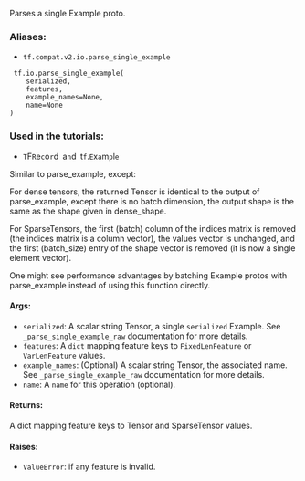 
Parses a single Example proto.
### Aliases:
- `tf.compat.v2.io.parse_single_example`

```
 tf.io.parse_single_example(
    serialized,
    features,
    example_names=None,
    name=None
)
```
### Used in the tutorials:
- ``T``F``R``e``c``o``r``d`` ``a``n``d`` ``t``f``.``E``x``a``m``p``l``e``

Similar to parse_example, except:

For dense tensors, the returned Tensor is identical to the output of parse_example, except there is no batch dimension, the output shape is the same as the shape given in dense_shape.

For SparseTensors, the first (batch) column of the indices matrix is removed (the indices matrix is a column vector), the values vector is unchanged, and the first (batch_size) entry of the shape vector is removed (it is now a single element vector).

One might see performance advantages by batching Example protos with parse_example instead of using this function directly.
#### Args:
- `serialized`: A scalar string Tensor, a single `serialized` Example. See `_parse_single_example_raw` documentation for more details.
- `features`: A `dict` mapping feature keys to `FixedLenFeature` or `VarLenFeature` values.
- `example_names`: (Optional) A scalar string Tensor, the associated name. See `_parse_single_example_raw` documentation for more details.
- `name`: A `name` for this operation (optional).
#### Returns:

A dict mapping feature keys to Tensor and SparseTensor values.
#### Raises:
- `ValueError`: if any feature is invalid.
